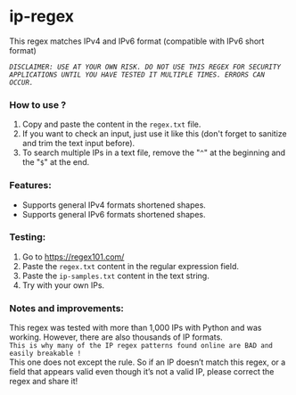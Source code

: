 # ip-regex
This regex matches IPv4 and IPv6 format (compatible with IPv6 short format)

_`DISCLAIMER: USE AT YOUR OWN RISK. DO NOT USE THIS REGEX FOR SECURITY APPLICATIONS UNTIL YOU HAVE TESTED IT MULTIPLE TIMES. ERRORS CAN OCCUR.`_


### How to use ? 
1.  Copy and paste the content in the `regex.txt` file.
2.  If you want to check an input, just use it like this (don't forget to sanitize and trim the text input before).
3.  To search multiple IPs in a text file, remove the "`^`" at the beginning and the "`$`" at the end.
  
### Features: 
- Supports general IPv4 formats shortened shapes.
- Supports general IPv6 formats shortened shapes.

### Testing:
1. Go to https://regex101.com/
2. Paste the `regex.txt` content in the regular expression field.
3. Paste the `ip-samples.txt` content in the text string.
4. Try with your own IPs.

### Notes and improvements:

This regex was tested with more than 1,000 IPs with Python and was working.
However, there are also thousands of IP formats. \
`This is why many of the IP regex patterns found online are BAD and easily breakable !` \
This one does not except the rule. So if an IP doesn’t match this regex, or a field that appears valid even though it’s not a valid IP, please correct the regex and share it! 
